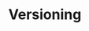 ---
title: Versioning
product-type: "import-api"
content-type: "api-doc"
order: 5

sections:
  - content: |
      When we make backwards-incompatible changes to the API, we release a new version. The current version of the Import API is **2**.
---